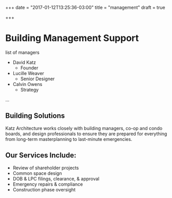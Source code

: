 +++
date = "2017-01-12T13:25:36-03:00"
title = "management"
draft = true

+++

# Building Management Support

list of managers

- David Katz
    - Founder
- Lucille Weaver
    - Senior Designer
- Calvin Owens
    - Strategy

...

## Building Solutions
Katz Architecture works closely with building managers, co-op and condo boards, and design professionals to ensure they are prepared for everything from long-term masterplanning to last-minute emergencies.

## Our Services Include:
- Review of shareholder projects
- Common space design
- DOB & LPC filings, clearance, & approval
- Emergency repairs & compliance
- Construction phase oversight
